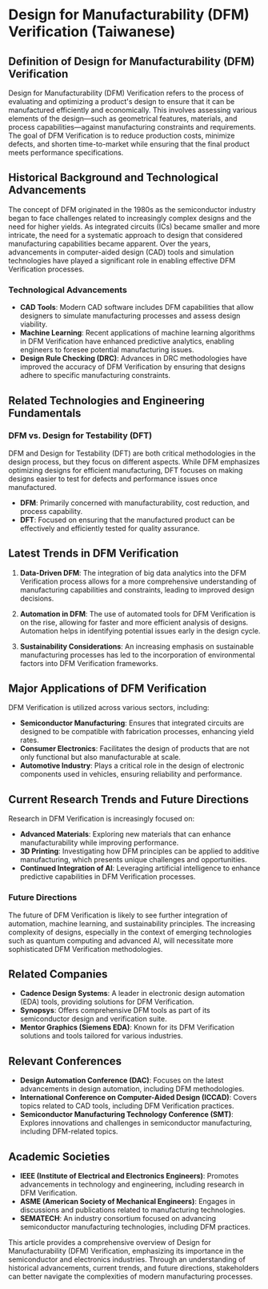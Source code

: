 # Design for Manufacturability (DFM) Verification (Taiwanese)

## Definition of Design for Manufacturability (DFM) Verification

Design for Manufacturability (DFM) Verification refers to the process of evaluating and optimizing a product's design to ensure that it can be manufactured efficiently and economically. This involves assessing various elements of the design—such as geometrical features, materials, and process capabilities—against manufacturing constraints and requirements. The goal of DFM Verification is to reduce production costs, minimize defects, and shorten time-to-market while ensuring that the final product meets performance specifications.

## Historical Background and Technological Advancements

The concept of DFM originated in the 1980s as the semiconductor industry began to face challenges related to increasingly complex designs and the need for higher yields. As integrated circuits (ICs) became smaller and more intricate, the need for a systematic approach to design that considered manufacturing capabilities became apparent. Over the years, advancements in computer-aided design (CAD) tools and simulation technologies have played a significant role in enabling effective DFM Verification processes.

### Technological Advancements

- **CAD Tools**: Modern CAD software includes DFM capabilities that allow designers to simulate manufacturing processes and assess design viability.
- **Machine Learning**: Recent applications of machine learning algorithms in DFM Verification have enhanced predictive analytics, enabling engineers to foresee potential manufacturing issues.
- **Design Rule Checking (DRC)**: Advances in DRC methodologies have improved the accuracy of DFM Verification by ensuring that designs adhere to specific manufacturing constraints.

## Related Technologies and Engineering Fundamentals

### DFM vs. Design for Testability (DFT)

DFM and Design for Testability (DFT) are both critical methodologies in the design process, but they focus on different aspects. While DFM emphasizes optimizing designs for efficient manufacturing, DFT focuses on making designs easier to test for defects and performance issues once manufactured. 

- **DFM**: Primarily concerned with manufacturability, cost reduction, and process capability.
- **DFT**: Focused on ensuring that the manufactured product can be effectively and efficiently tested for quality assurance.

## Latest Trends in DFM Verification

1. **Data-Driven DFM**: The integration of big data analytics into the DFM Verification process allows for a more comprehensive understanding of manufacturing capabilities and constraints, leading to improved design decisions.
  
2. **Automation in DFM**: The use of automated tools for DFM Verification is on the rise, allowing for faster and more efficient analysis of designs. Automation helps in identifying potential issues early in the design cycle.

3. **Sustainability Considerations**: An increasing emphasis on sustainable manufacturing processes has led to the incorporation of environmental factors into DFM Verification frameworks.

## Major Applications of DFM Verification

DFM Verification is utilized across various sectors, including:

- **Semiconductor Manufacturing**: Ensures that integrated circuits are designed to be compatible with fabrication processes, enhancing yield rates.
- **Consumer Electronics**: Facilitates the design of products that are not only functional but also manufacturable at scale.
- **Automotive Industry**: Plays a critical role in the design of electronic components used in vehicles, ensuring reliability and performance.

## Current Research Trends and Future Directions

Research in DFM Verification is increasingly focused on:

- **Advanced Materials**: Exploring new materials that can enhance manufacturability while improving performance.
- **3D Printing**: Investigating how DFM principles can be applied to additive manufacturing, which presents unique challenges and opportunities.
- **Continued Integration of AI**: Leveraging artificial intelligence to enhance predictive capabilities in DFM Verification processes.

### Future Directions

The future of DFM Verification is likely to see further integration of automation, machine learning, and sustainability principles. The increasing complexity of designs, especially in the context of emerging technologies such as quantum computing and advanced AI, will necessitate more sophisticated DFM Verification methodologies.

## Related Companies

- **Cadence Design Systems**: A leader in electronic design automation (EDA) tools, providing solutions for DFM Verification.
- **Synopsys**: Offers comprehensive DFM tools as part of its semiconductor design and verification suite.
- **Mentor Graphics (Siemens EDA)**: Known for its DFM Verification solutions and tools tailored for various industries.

## Relevant Conferences

- **Design Automation Conference (DAC)**: Focuses on the latest advancements in design automation, including DFM methodologies.
- **International Conference on Computer-Aided Design (ICCAD)**: Covers topics related to CAD tools, including DFM Verification practices.
- **Semiconductor Manufacturing Technology Conference (SMT)**: Explores innovations and challenges in semiconductor manufacturing, including DFM-related topics.

## Academic Societies

- **IEEE (Institute of Electrical and Electronics Engineers)**: Promotes advancements in technology and engineering, including research in DFM Verification.
- **ASME (American Society of Mechanical Engineers)**: Engages in discussions and publications related to manufacturing technologies.
- **SEMATECH**: An industry consortium focused on advancing semiconductor manufacturing technologies, including DFM practices.

This article provides a comprehensive overview of Design for Manufacturability (DFM) Verification, emphasizing its importance in the semiconductor and electronics industries. Through an understanding of historical advancements, current trends, and future directions, stakeholders can better navigate the complexities of modern manufacturing processes.